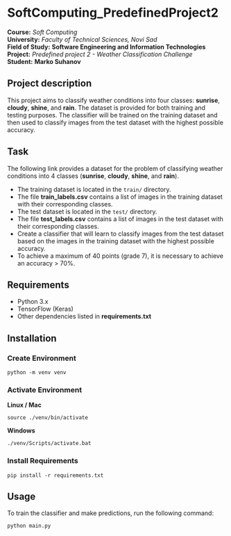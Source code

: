 # SoftComputing_PredefinedProject2

**Course:** *Soft Computing*  
**University:** _Faculty of Technical Sciences, Novi Sad_  
**Field of Study:** **Software Engineering and Information Technologies**  
**Project:** *Predefined project 2 - Weather Classification Challenge*  
**Student:** __Marko Suhanov__  



## Project description
This project aims to classify weather conditions into four classes: **sunrise**, **cloudy**, **shine**, and **rain**. The dataset is provided for both training and testing purposes. The classifier will be trained on the training dataset and then used to classify images from the test dataset with the highest possible accuracy.

## Task
The following link provides a dataset for the problem of classifying weather conditions into 4 classes (**sunrise**, **cloudy**, **shine**, and **rain**).
- The training dataset is located in the `train/` directory.
- The file **train_labels.csv** contains a list of images in the training dataset with their corresponding classes.
- The test dataset is located in the `test/` directory.
- The file **test_labels.csv** contains a list of images in the test dataset with their corresponding classes.
- Create a classifier that will learn to classify images from the test dataset based on the images in the training dataset with the highest possible accuracy.
- To achieve a maximum of 40 points (grade 7), it is necessary to achieve an accuracy > 70%.

## Requirements
- Python 3.x
- TensorFlow (Keras)
- Other dependencies listed in **requirements.txt**

## Installation
### Create Environment 
```
python -m venv venv
```

### Activate Environment 
**Linux / Mac**
```
source ./venv/bin/activate
```

**Windows**
```
./venv/Scripts/activate.bat
```

### Install Requirements 
```
pip install -r requirements.txt
```

## Usage
To train the classifier and make predictions, run the following command:
```
python main.py
```

